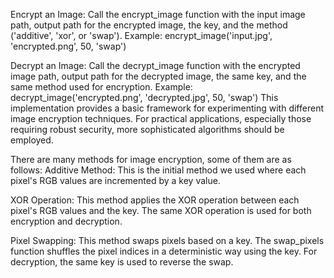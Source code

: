 Encrypt an Image:
Call the encrypt_image function with the input image path, output path for the encrypted image, the key, and the method ('additive', 'xor', or 'swap').
Example: encrypt_image('input.jpg', 'encrypted.png', 50, 'swap')

Decrypt an Image:
Call the decrypt_image function with the encrypted image path, output path for the decrypted image, the same key, and the same method used for encryption.
Example: decrypt_image('encrypted.png', 'decrypted.jpg', 50, 'swap')
This implementation provides a basic framework for experimenting with different image encryption techniques. For practical applications, especially those requiring robust security, more sophisticated algorithms should be employed.

There are many methods for image encryption, some of them are as follows:
Additive Method:
This is the initial method we used where each pixel's RGB values are incremented by a key value.

XOR Operation:
This method applies the XOR operation between each pixel's RGB values and the key. The same XOR operation is used for both encryption and decryption.

Pixel Swapping:
This method swaps pixels based on a key. The swap_pixels function shuffles the pixel indices in a deterministic way using the key. For decryption, the same key is used to reverse the swap.
